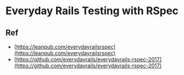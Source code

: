 # Everyday Rails Testing with RSpec


## Ref

* [https://leanpub.com/everydayrailsrspec](https://leanpub.com/everydayrailsrspec)
* [https://github.com/everydayrails/everydayrails-rspec-2017](https://github.com/everydayrails/everydayrails-rspec-2017)